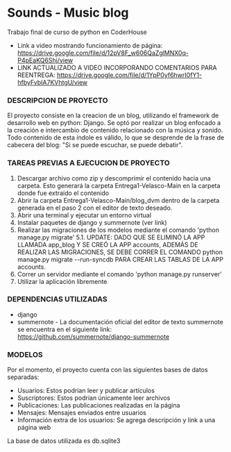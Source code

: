 # Sounds - Music blog
Trabajo final de curso de python en CoderHouse
- Link a video mostrando funcionamiento de página: https://drive.google.com/file/d/12pV8F_w606QaZglMNX0q-P4pEaKQ6Shj/view
- LINK ACTUALIZADO A VIDEO INCORPORANDO COMENTARIOS PARA REENTREGA: https://drive.google.com/file/d/1YpP0yf6hwrI0fY1-hfbyFvbIA7KVhtgU/view

### DESCRIPCION DE PROYECTO
El proyecto consiste en la creacion de un blog, utilizando el framework de desarrollo web en python: Django. Se optó por realizar un blog enfocado a la creación e intercambio de contenido relacionado con la música y sonido. Todo contenido de esta índole es válido, lo que se desprende de la frase de cabecera del blog: "Si se puede escuchar, se puede debatir".

### TAREAS PREVIAS A EJECUCION DE PROYECTO
1. Descargar archivo como zip y descomprimir el contenido hacia una carpeta. Esto generará la carpeta Entrega1-Velasco-Main en la carpeta donde fue extraído el contenido
2. Abrir la carpeta Entrega1-Velasco-Main/blog_dvm dentro de la carpeta generada en el paso 2 con el editor de texto deseado.
3. Abrir una terminal y ejecutar un entorno virtual 
4. Instalar paquetes de django y summernote (ver link)
5. Realizar las migraciones de los modelos mediante el comando 'python manage.py migrate'
  5.1. UPDATE: DADO QUE SE ELIMINÓ LA APP LLAMADA app_blog Y SE CREÓ LA APP accounts, ADEMÁS DE REALIZAR LAS MIGRACIONES, SE DEBE CORRER EL COMANDO python manage.py migrate --run-syncdb PARA CREAR LAS TABLAS DE LA APP accounts.
7. Correr un servidor mediante el comando 'python manage.py runserver'
9. Utilizar la aplicación libremente

### DEPENDENCIAS UTILIZADAS
- django
- summernote - La documentación oficial del editor de texto summernote se encuentra en el siguiente link:
https://github.com/summernote/django-summernote

### MODELOS 
Por el momento, el proyecto cuenta con las siguientes bases de datos separadas:
- Usuarios: Estos podrían leer y publicar artículos
- Suscriptores: Estos podrían únicamente leer archivos
- Publicaciones: Las publicaciones realizadas en la página
- Mensajes: Mensajes enviados entre usuarios
- Información extra de los usuarios: Se agrega descripción y link a una página web

La base de datos utilizada es db.sqlite3






